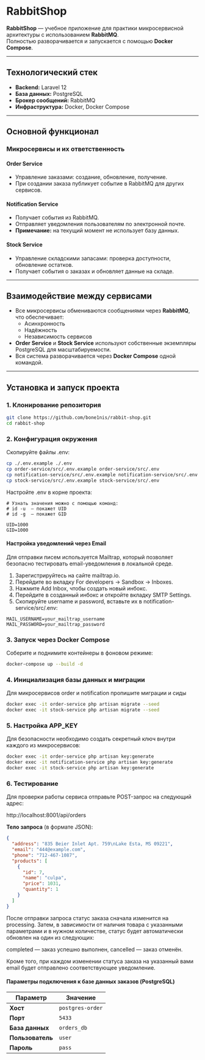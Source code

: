 # RabbitShop

**RabbitShop** — учебное приложение для практики микросервисной архитектуры с использованием **RabbitMQ**.  
Полностью разворачивается и запускается с помощью **Docker Compose**.

---

## Технологический стек

- **Backend:** Laravel 12
- **База данных:** PostgreSQL
- **Брокер сообщений:** RabbitMQ
- **Инфраструктура:** Docker, Docker Compose

---

## Основной функционал

### Микросервисы и их ответственность

#### Order Service

- Управление заказами: создание, обновление, получение.
- При создании заказа публикует событие в RabbitMQ для других сервисов.

#### Notification Service

- Получает события из RabbitMQ.
- Отправляет уведомления пользователям по электронной почте.
- **Примечание:** на текущий момент не использует базу данных.

#### Stock Service

- Управление складскими запасами: проверка доступности, обновление остатков.
- Получает события о заказах и обновляет данные на складе.

---

## Взаимодействие между сервисами

- Все микросервисы обмениваются сообщениями через **RabbitMQ**, что обеспечивает:
  - Асинхронность
  - Надёжность
  - Независимость сервисов
- **Order Service** и **Stock Service** используют собственные экземпляры PostgreSQL для масштабируемости.
- Вся система разворачивается через **Docker Compose** одной командой.

---

## Установка и запуск проекта

### 1. Клонирование репозитория

```bash
git clone https://github.com/bone1nis/rabbit-shop.git
cd rabbit-shop
```

### 2. Конфигурация окружения

Скопируйте файлы .env:

```bash
cp ./.env.example ./.env
cp order-service/src/.env.example order-service/src/.env
cp notification-service/src/.env.example notification-service/src/.env
cp stock-service/src/.env.example stock-service/src/.env
```

Настройте .env в корне проекта:

```
# Узнать значения можно с помощью команд:
# id -u  — покажет UID
# id -g  — покажет GID

UID=1000
GID=1000
```

#### Настройка уведомлений через Email

Для отправки писем используется Mailtrap, который позволяет безопасно тестировать email-уведомления в локальной среде.

1. Зарегистрируйтесь на сайте mailtrap.io.
2. Перейдите во вкладку For developers → Sandbox → Inboxes.
3. Нажмите Add Inbox, чтобы создать новый инбокс.
4. Перейдите в созданный инбокс и откройте вкладку SMTP Settings.
5. Скопируйте username и password, вставьте их в notification-service/src/.env:

```
MAIL_USERNAME=your_mailtrap_username
MAIL_PASSWORD=your_mailtrap_password
```

### 3. Запуск через Docker Compose

Соберите и поднимите контейнеры в фоновом режиме:

```bash
docker-compose up --build -d
```

### 4. Инициализация базы данных и миграции

Для микросервисов order и notification пропишите миграции и сиды

```bash
docker exec -it order-service php artisan migrate --seed
docker exec -it stock-service php artisan migrate --seed
```

### 5. Настройка APP_KEY

Для безопасности необходимо создать секретный ключ внутри каждого из микросервисов:

```bash
docker exec -it order-service php artisan key:generate
docker exec -it notification-service php artisan key:generate
docker exec -it stock-service php artisan key:generate
```

### 6. Тестирование

Для проверки работы сервиса отправьте POST-запрос на следующий адрес:

http://localhost:8001/api/orders

**Тело запроса** (в формате JSON):

```json
{
  "address": "835 Beier Inlet Apt. 759\nLake Esta, MS 09221",
  "email": "444@example.com",
  "phone": "712-467-1087",
  "products": [
    {
      "id": 7,
      "name": "culpa",
      "price": 1031,
      "quantity": 1
    }
  ]
}
```

После отправки запроса статус заказа сначала изменится на processing. Затем, в зависимости от наличия товара с указанными параметрами и в нужном количестве, статус будет автоматически обновлен на один из следующих:

  completed — заказ успешно выполнен,
  cancelled — заказ отменён.

Кроме того, при каждом изменении статуса заказа на указанный вами email будет отправлено соответствующее уведомление.

#### Параметры подключения к базе данных заказов (PostgreSQL)

| Параметр      | Значение        |
|---------------|-----------------|
| **Хост**      | `postgres-order` |
| **Порт**      | `5433`          |
| **База данных** | `orders_db`     |
| **Пользователь** | `user`          |
| **Пароль**    | `pass`          |
